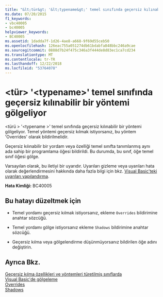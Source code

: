 ```yaml
---
title: "&lt;tür&gt; '&lt;typename&gt;' temel sınıfında geçersiz kılınabilir bir yöntemi gölgeliyor"
ms.date: 07/20/2015
f1_keywords:
- vbc40005
- bc40005
helpviewer_keywords:
- BC40005
ms.assetid: 1dadda7f-1d26-4ae8-a668-9f69d55ceb50
ms.openlocfilehash: 126eac755a051274db61bdabfa848bbc246a9cae
ms.sourcegitcommit: 0888d7b24f475c346a3f444de8d83ec1ca7cd234
ms.translationtype: MT
ms.contentlocale: tr-TR
ms.lasthandoff: 12/22/2018
ms.locfileid: "53764078"
---
```

# <a name="lttypegt-lttypenamegt-shadows-an-overridable-method-in-the-base-class"></a>&lt;tür&gt; '&lt;typename&gt;' temel sınıfında geçersiz kılınabilir bir yöntemi gölgeliyor
\<türü > '\<typename >' temel sınıfında geçersiz kılınabilir bir yöntemi gölgeliyor. Temel yöntemi geçersiz kılmak istiyorsanız, bu yöntem 'Overrides' olarak bildirilmelidir.  
  
 Geçersiz kılınabilir bir yordam veya özelliği temel sınıfta tanımlanmış aynı ada sahip bir programlama öğesi bildirildi. Bu durumda, bu sınıf, öğe temel sınıf öğesi gölge.  
  
 Varsayılan olarak, bu iletiyi bir uyarıdır. Uyarıları gizleme veya uyarıları hata olarak değerlendirmesini hakkında daha fazla bilgi için bkz. [Visual Basic'teki uyarıları yapılandırma](/visualstudio/ide/configuring-warnings-in-visual-basic).  
  
 **Hata Kimliği:** BC40005  
  
## <a name="to-correct-this-error"></a>Bu hatayı düzeltmek için  
  
-   Temel yordamı geçersiz kılmak istiyorsanız, ekleme `Overrides` bildirimine anahtar sözcüğü.  
  
-   Temel yordamı gölge istiyorsanız ekleme `Shadows` bildirimine anahtar sözcüğü.  
  
-   Geçersiz kılma veya gölgelendirme düşünmüyorsanız bildirilen öğe adını değiştirin.  
  
## <a name="see-also"></a>Ayrıca Bkz.  
 [Geçersiz kılma özellikleri ve yöntemleri türetilmiş sınıflarda](~/docs/visual-basic/programming-guide/language-features/objects-and-classes/inheritance-basics.md#overriding-properties-and-methods-in-derived-classes)  
 [Visual Basic'de gölgeleme](../../visual-basic/programming-guide/language-features/declared-elements/shadowing.md)  
 [Overrides](../../visual-basic/language-reference/modifiers/overrides.md)  
 [Shadows](../../visual-basic/language-reference/modifiers/shadows.md)
